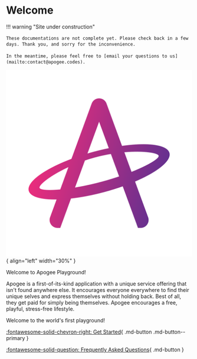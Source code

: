 # Welcome

!!! warning "Site under construction"

    These documentations are not complete yet. Please check back in a few days. Thank you, and sorry for the inconvenience.

    In the meantime, please feel free to [email your questions to us](mailto:contact@apogee.codes).

![Apogee Logo](./images/transparent-colored.png){ align="left" width="30%" }

Welcome to Apogee Playground!

Apogee is a first-of-its-kind application with a unique service offering that isn't found anywhere else. It encourages everyone everywhere to find their unique selves and express themselves without holding back. Best of all, they get paid for simply being  themselves. Apogee encourages a free, playful, stress-free lifestyle.

Welcome to the world's first playground!

[:fontawesome-solid-chevron-right: Get Started](Getting_Started/index.en.md){ .md-button .md-button--primary }

[:fontawesome-solid-question: Frequently Asked Questions](faq.en.md){ .md-button }
